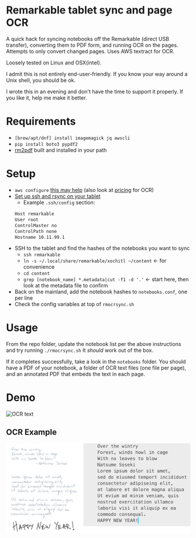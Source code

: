 # Remarkable tablet sync and page OCR
A quick hack for syncing notebooks off the Remarkable (direct USB transfer), converting them to PDF form, and running OCR on the pages. Attempts to only convert changed pages. Uses AWS textract for OCR.

Loosely tested on Linux and OSX(intel).

I admit this is not entirely end-user-friendly. If you know your way around a Unix shell, you should be ok.

I wrote this in an evening and don't have the time to support it properly.
If you like it, help me make it better.

# Requirements
* `[brew/apt/dnf] install imagemagick jq awscli`
* `pip install boto3 pypdf2`
* [rm2pdf][1] built and installed in your path

[1]: https://github.com/rorycl/rm2pdf.git "rm2pdf @ github"

# Setup
* `aws configure` [this may help][2] (also look at [pricing][4] for OCR)
* [Set up ssh and rsync on your tablet][3]
    - Example `.ssh/config` section:
    ```
    Host remarkable
    User root
    ControlMaster no
    ControlPath none
    Hostname 10.11.99.1
    ```
* SSH to the tablet and find the hashes of the notebooks you want to sync
    -  `ssh remarkable`
    -  `ln -s ~/.local/share/remarkable/xochitl ~/content` <- for convenience
    -  `cd content`
    -  `grep [notebook_name] *.metadata|cut -f1 -d '.'` <- start here, then look at the metadata file to confirm
* Back on the mainland, add the notebook hashes to `notebooks.conf`, one per line
* Check the config variables at top of `rmocrsync.sh`

[2]: https://docs.aws.amazon.com/cli/latest/userguide/cli-configure-quickstart.html#cli-configure-quickstart-config "AWS CLI Setup"

[3]: https://github.com/lucasrla/remarkable-utils "Remarkable Utils"

[4]: https://aws.amazon.com/textract/pricing/ "AWS Textract Pricing"

# Usage
From the repo folder, update the notebook list per the above instructions and try running `./rmocrsync.sh` It _should_ work out of the box. 

If it completes successfully, take a look in the `notebooks` folder. You should have a PDF of your notebook, a folder of OCR text files (one file per page), and an annotated PDF that embeds the text in each page. 

# Demo
![OCR text](_assets/demo.gif)
## OCR Example
![OCR text](_assets/ocr.png)